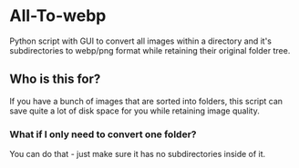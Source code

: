 # All-To-webp
Python script with GUI to convert all images within a directory and it's subdirectories to webp/png format while retaining their original folder tree.

## Who is this for?
If you have a bunch of images that are sorted into folders, this script can save quite a lot of disk space for you while retaining image quality.

### What if I only need to convert one folder?
You can do that - just make sure it has no subdirectories inside of it.
